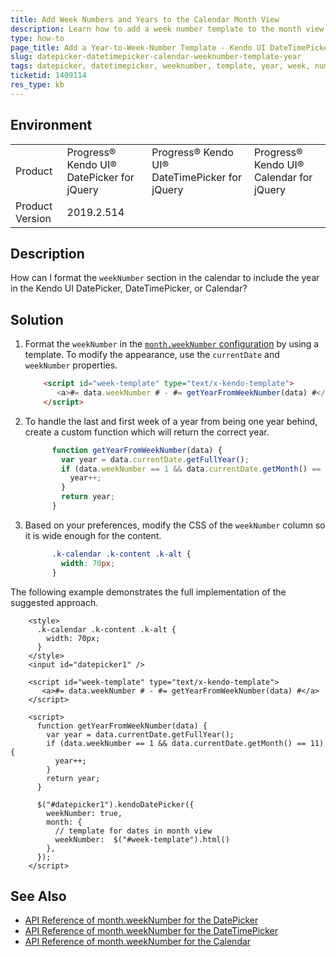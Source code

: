 ```yaml
---
title: Add Week Numbers and Years to the Calendar Month View
description: Learn how to add a week number template to the month view of the Kendo UI Calendar.
type: how-to
page_title: Add a Year-to-Week-Number Template - Kendo UI DateTimePicker
slug: datepicker-datetimepicker-calendar-weeknumber-template-year
tags: datepicker, datetimepicker, weeknumber, template, year, week, number, calendar
ticketid: 1409114
res_type: kb
---
```


## Environment

<table>
 <tr>
  <td>Product</td>
  <td>Progress® Kendo UI® DatePicker for jQuery</td>
  <td>Progress® Kendo UI® DateTimePicker for jQuery</td>
  <td>Progress® Kendo UI® Calendar for jQuery</td>
 </tr>

  <td>Product Version</td>
  <td>2019.2.514</td>
 </tr>
</table>

## Description

How can I format the `weekNumber` section in the calendar to include the year in the Kendo UI DatePicker, DateTimePicker, or Calendar?

## Solution

1. Format the `weekNumber` in the [`month.weekNumber` configuration](https://docs.telerik.com/kendo-ui/api/javascript/ui/datepicker/configuration/month#monthweeknumber) by using a template. To modify the appearance, use the `currentDate` and `weekNumber` properties.  

    ```html
        <script id="week-template" type="text/x-kendo-template">
      	   <a>#= data.weekNumber # - #= getYearFromWeekNumber(data) #</a>
        </script>
    ```

1. To handle the last and first week of a year from being one year behind, create a custom function which will return the correct year.

    ```javascript
          function getYearFromWeekNumber(data) {
            var year = data.currentDate.getFullYear();
            if (data.weekNumber == 1 && data.currentDate.getMonth() == 11) {
              year++;
            }
            return year;
          }
    ```

1. Based on your preferences, modify the CSS of the `weekNumber` column so it is wide enough for the content.

    ```CSS
          .k-calendar .k-content .k-alt {
            width: 70px;
          }
    ```

The following example demonstrates the full implementation of the suggested approach.

```dojo
    <style>
      .k-calendar .k-content .k-alt {
        width: 70px;
      }
    </style>
    <input id="datepicker1" />

    <script id="week-template" type="text/x-kendo-template">
       <a>#= data.weekNumber # - #= getYearFromWeekNumber(data) #</a>
    </script>

    <script>
      function getYearFromWeekNumber(data) {
        var year = data.currentDate.getFullYear();
        if (data.weekNumber == 1 && data.currentDate.getMonth() == 11) {
          year++;
        }
        return year;
      }

      $("#datepicker1").kendoDatePicker({
        weekNumber: true,
        month: {
          // template for dates in month view
          weekNumber:  $("#week-template").html()
        },
      });
    </script>
```

## See Also

* [API Reference of month.weekNumber for the DatePicker](https://docs.telerik.com/kendo-ui/api/javascript/ui/datepicker/configuration/month#monthweeknumber)
* [API Reference of month.weekNumber for the DateTimePicker](https://docs.telerik.com/kendo-ui/api/javascript/ui/datetimepicker/configuration/month#monthweeknumber)
* [API Reference of month.weekNumber for the Calendar](https://docs.telerik.com/kendo-ui/api/javascript/ui/calendar/configuration/month#monthweeknumber)
